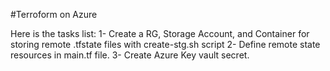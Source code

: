 #Terroform on Azure

Here is the tasks list:
1- Create a RG, Storage Account, and Container for storing remote .tfstate files with create-stg.sh script
2- Define remote state resources in main.tf file. 
3- Create Azure Key vault secret. 